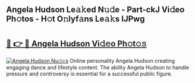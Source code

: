 ## Angela Hudson Le𝚊𝚔ed N𝚞𝚍e - Part-ckJ Vi𝚍eo Ph𝚘tos - H𝚘t O𝚗lyf𝚊ns Le𝚊𝚔s IJPwg

# <h2><a href="http://hf7kvo.feru.top/?c=Angela+Hudson">🔗 👉 🔴 Angela Hudson Vi𝚍𝚎o Ph𝚘t𝚘𝚜</a></h2>

[![Angela Hudson Nu𝚍𝚎s](https://i.imgur.com/0TWrTi3.gif)](http://hf7kvo.feru.top/?c=Angela+Hudson)
Online personality Angela Hudson creating engaging dance and lifestyle content. The ability Angela Hudson to handle pressure and controversy is essential for a successful public figure. 
